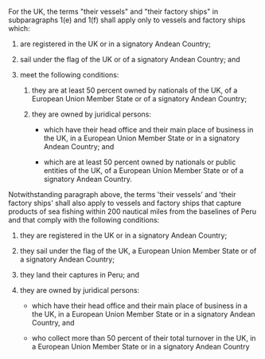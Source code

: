 For the UK, the terms "their vessels" and "their factory ships" in subparagraphs 1(e) and 1(f) shall apply only to vessels and factory ships which:

1. are registered in the UK or in a signatory Andean Country;

2. sail under the flag of the UK or of a signatory Andean Country; and
3. meet the following conditions:
    1. they are at least 50 percent owned by nationals of the UK, of a European Union Member State or of a signatory Andean Country;
    2. they are owned by juridical persons:
    
        - which have their head office and their main place of business in the UK, in a European Union Member State or in a signatory Andean Country; and

        - which are at least 50 percent owned by nationals or public entities of the UK, of a European Union Member State or of a signatory Andean Country.

Notwithstanding paragraph above, the terms 'their vessels' and 'their factory ships' shall also apply to vessels and factory ships that capture products of sea fishing within 200 nautical miles from the baselines of Peru and that comply with the following conditions:

1. they are registered in the UK or in a signatory Andean Country;

2. they sail under the flag of the UK, a European Union Member State or of a signatory Andean Country;

3. they land their captures in Peru; and

4. they are owned by juridical persons:

    - which have their head office and their main place of business in a the UK, in a European Union Member State or in a signatory Andean Country, and

    - who collect more than 50 percent of their total turnover in the UK, in a European Union Member State or in a signatory Andean Country
